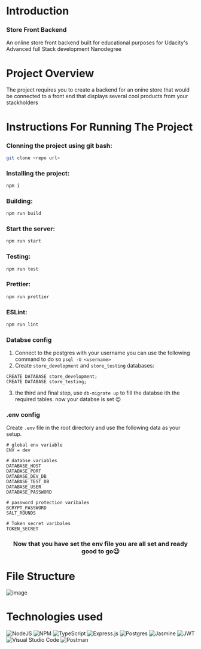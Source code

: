 <h1>Introduction</h1>
<h3>Store Front Backend</h3>
<p>An online store front backend built for educational purposes for Udacity's Advanced full Stack development Nanodegree</p>
<h1>Project Overview</h1>
<p>The project requires you to create a backend for an onine store that would be connected to a front end that displays several cool products from your stackholders</p>
<h1>Instructions For Running The Project</h1>

<h3>Clonning the project using git bash: </h3>

```bash
git clone <repo url>
```

<h3>Installing the project: </h3>

```bash
npm i
```

<h3>Building: </h3>

```bash
npm run build
```

<h3>Start the server: </h3>

```bash
npm run start
```

<h3>Testing: </h3>

```bash
npm run test
```

<h3>Prettier: </h3>

```bash
npm run prettier
```

<h3>ESLint: </h3>

```bash
npm run lint
```

<h3>Databse config </h3>

1. Connect to the postgres with your username you can use the following command to do so `psql -U <username>`
2. Create `store_development` and `store_testing` databases:

```
CREATE DATABASE store_development;
CREATE DATABASE store_testing;
```
3. the third and final step, use `db-migrate up` to fill the databse ith the required tables. now your databse is set 😉

<h3> .env config </h3>

Create `.env` file in the root directory and use the following data as your setup.

```
# global env variable
ENV = dev

# databse variables 
DATABASE_HOST
DATABASE_PORT
DATABASE_DEV_DB
DATABASE_TEST_DB
DATABASE_USER
DATABASE_PASSWORD

# password protection varibales  
BCRYPT_PASSWORD
SALT_ROUNDS

# Token secret varibales
TOKEN_SECRET
```
<h3 align="center">Now that you have set the env file you are all set and ready good to go😉</h3>

<h1>File Structure</h1>

![image](https://user-images.githubusercontent.com/53512084/218422994-90746bdd-f258-4a04-8680-364d0cc4f630.png)

<h1>Technologies used</h1>

![NodeJS](https://img.shields.io/badge/node.js-6DA55F?style=for-the-badge&logo=node.js&logoColor=white)
![NPM](https://img.shields.io/badge/NPM-%23000000.svg?style=for-the-badge&logo=npm&logoColor=white)
![TypeScript](https://img.shields.io/badge/typescript-%23007ACC.svg?style=for-the-badge&logo=typescript&logoColor=white)
![Express.js](https://img.shields.io/badge/express.js-%23404d59.svg?style=for-the-badge&logo=express&logoColor=%2361DAFB)
![Postgres](https://img.shields.io/badge/postgres-%23316192.svg?style=for-the-badge&logo=postgresql&logoColor=white)
![Jasmine](https://img.shields.io/badge/jasmine-%238A4182.svg?style=for-the-badge&logo=jasmine&logoColor=white)
![JWT](https://img.shields.io/badge/JWT-black?style=for-the-badge&logo=JSON%20web%20tokens)
![Visual Studio Code](https://img.shields.io/badge/Visual%20Studio%20Code-0078d7.svg?style=for-the-badge&logo=visual-studio-code&logoColor=white)
![Postman](https://img.shields.io/badge/Postman-FF6C37?style=for-the-badge&logo=postman&logoColor=white)
